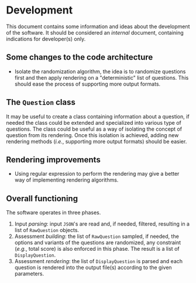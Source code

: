 # Development

This document contains some information and ideas about the development of the
software. It should be considered an *internal* document, containing indications
for developer(s) only.

## Some changes to the code architecture

* Isolate the randomization algorithm, the idea is to randomize questions first
and then apply rendering on a "deterministic" list of questions. This should
ease the process of supporting more output formats.

## The `Question` class

It may be useful to create a class containing information about a question, if
needed the class could be extended and specialized into various type of questions.
The class could be useful as a way of isolating the concept of question from its
rendering. Once this isolation is achieved, adding new rendering methods (*i.e.*,
supporting more output formats) should be easier.

## Rendering improvements

* Using regular expression to perform the rendering may give a better way of
implementing rendering algorithms.

## Overall functioning
The software operates in three phases.

1. Input *parsing*: input `JSON`'s are read and, if needed, filtered, resulting in a
list of `RawQuestion` objects.
2. Assessment *building*: the list of `RawQuestion` sampled, if needed, the options
and variants of the questions are randomized, any constraint (*e.g.*, total score)
is also enforced in this phase. The result is a list of `DisplayQuestion`.
3. Assessment *rendering*: the list of `DisplayQuestion` is parsed and each question
is rendered into the output file(s) according to the given parameters.